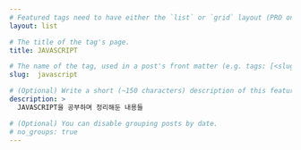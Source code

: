 ```yaml
---
# Featured tags need to have either the `list` or `grid` layout (PRO only).
layout: list

# The title of the tag's page.
title: JAVASCRIPT

# The name of the tag, used in a post's front matter (e.g. tags: [<slug>]).
slug:  javascript

# (Optional) Write a short (~150 characters) description of this featured tag.
description: >
  JAVASCRIPT을 공부하며 정리해둔 내용들

# (Optional) You can disable grouping posts by date.
# no_groups: true
---
```

